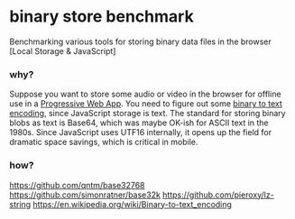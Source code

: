 # binary store benchmark
Benchmarking various tools for storing binary data files in the browser [Local Storage & JavaScript]

### why?
Suppose you want to store some audio or video in the browser for offline use in a [Progressive Web App](https://developers.google.com/web/progressive-web-apps/). You need to figure out some [binary to text encoding](https://en.wikipedia.org/wiki/Binary-to-text_encoding), since JavaScript storage is text.  The standard for storing binary blobs as text is Base64, which was maybe OK-ish for ASCII text in the 1980s. Since JavaScript uses UTF16 internally, it opens up the field for dramatic space savings, which is critical in mobile.  

### how?
https://github.com/qntm/base32768
https://github.com/simonratner/base32k
https://github.com/pieroxy/lz-string
https://en.wikipedia.org/wiki/Binary-to-text_encoding
